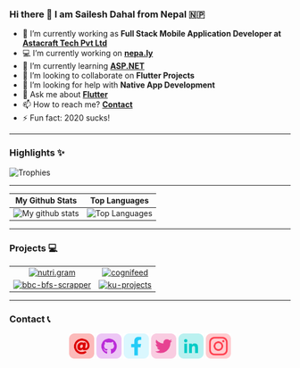 ### Hi there 👋 I am **Sailesh Dahal from Nepal 🇳🇵**

- 🔭 I’m currently working as **Full Stack Mobile Application Developer at [Astacraft Tech Pvt Ltd](https://www.linkedin.com/company/astacraft-tech-pvt-ltd/mycompany/)**
- 💻 I’m currently working on **[nepa.ly](https://nepa.ly)**
- 🌱 I’m currently learning **[ASP.NET](https://dotnet.microsoft.com/apps/aspnet)**
- 👯 I’m looking to collaborate on **Flutter Projects**
- 🤔 I’m looking for help with **Native App Development**
- 💬 Ask me about **[Flutter](https://flutter.dev)**
- 📫 How to reach me? **[Contact](#contact-📞)**
- ⚡ Fun fact: 2020 sucks!

---

### **Highlights** ✨

![Trophies](https://github-profile-trophy.vercel.app/?username=saileshbro&theme=dracula&column=7&margin-w=15&margin-h=15)

---

|                                               **My Github Stats**                                               |                                                    **Top Languages**                                                    |
| :-------------------------------------------------------------------------------------------------------------: | :---------------------------------------------------------------------------------------------------------------------: |
| ![My github stats](https://github-readme-stats.vercel.app/api?username=saileshbro&show_icons=true&theme=cobalt) | ![Top Languages](https://github-readme-stats.vercel.app/api/top-langs/?username=saileshbro&layout=compact&theme=cobalt) |

---

### **Projects** 💻

|                                                                                                                                                                                         |                                                                                                                                                                                |
| :-------------------------------------------------------------------------------------------------------------------------------------------------------------------------------------: | :----------------------------------------------------------------------------------------------------------------------------------------------------------------------------: |
|     [![nutri.gram](https://github-readme-stats.vercel.app/api/pin/?username=saileshbro&repo=nutri.gram&cache_seconds=86400&theme=cobalt)](https://github.com/saileshbro/nutri.gram)     |  [![cognifeed](https://github-readme-stats.vercel.app/api/pin/?username=saileshbro&repo=cognifeed&cache_seconds=86400&theme=cobalt)](https://github.com/saileshbro/cognifeed)  |
| [![bbc-bfs-scrapper](https://github-readme-stats.vercel.app/api/pin/?username=saileshbro&repo=bbc-bfs-scrapper&cache_seconds=86400&theme=cobalt)](https://github.com/saileshbro/nirogi) | [![ku-projects](https://github-readme-stats.vercel.app/api/pin/?username=kucc1997&repo=ku-projects&cache_seconds=86400&theme=cobalt)](https://github.com/kucc1997/ku-projects) |

---

### **Contact** 📞

<p align="center">
  <a target= "_blank" href="mailto:saileshbro@gmail.com" alt="Mail"><img height='45' src="./icons/email.png"></a>
  <a target= "_blank" href="https://github.com/saileshbro" alt="GitHub"><img height='45' src="./icons/github.png"></a>
  <a target= "_blank" href="https://www.facebook.com/saileshbro/" alt="Facebook"><img height='45' src="./icons/facebook.png"></a>
  <a target= "_blank" href="https://twitter.com/sail_sail30" alt="Twitter"><img height='45' src="./icons/twitter.png"></a>
  <a target= "_blank" href="https://www.linkedin.com/in/saileshbro/" alt="Linkedin"><img height='45' src="./icons/linkedin.png"></a>
  <a target= "_blank" href="https://www.instagram.com/sail_sail30" alt="Instagram"><img height='45' src="./icons/instagram.png"></a>
</p>
